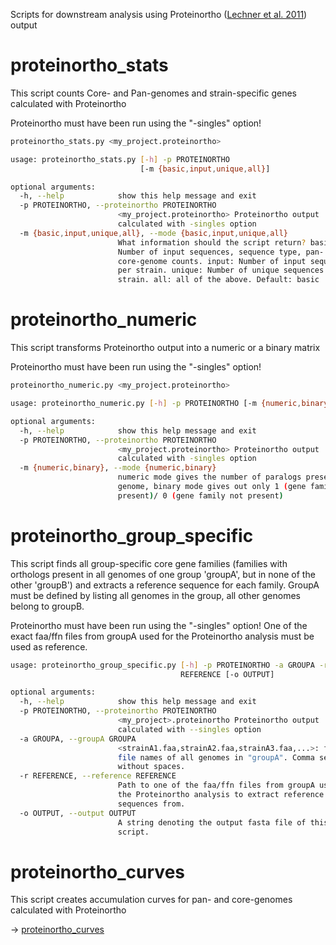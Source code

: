 Scripts for downstream analysis using Proteinortho ([Lechner et al. 2011](https://bmcbioinformatics.biomedcentral.com/articles/10.1186/1471-2105-12-124)) output

# proteinortho_stats

This script counts Core- and Pan-genomes and strain-specific genes calculated with Proteinortho 

Proteinortho must have been run using the "-singles" option!

```bash
proteinortho_stats.py <my_project.proteinortho> 
```

```bash
usage: proteinortho_stats.py [-h] -p PROTEINORTHO
                             [-m {basic,input,unique,all}]

optional arguments:
  -h, --help            show this help message and exit
  -p PROTEINORTHO, --proteinortho PROTEINORTHO
                        <my_project.proteinortho> Proteinortho output
                        calculated with -singles option
  -m {basic,input,unique,all}, --mode {basic,input,unique,all}
                        What information should the script return? basic:
                        Number of input sequences, sequence type, pan- and
                        core-genome counts. input: Number of input sequences
                        per strain. unique: Number of unique sequences per
                        strain. all: all of the above. Default: basic           
```

# proteinortho_numeric

This script transforms Proteinortho output into a numeric or a binary matrix

Proteinortho must have been run using the "-singles" option!

```bash
proteinortho_numeric.py <my_project.proteinortho> 
```
```bash
usage: proteinortho_numeric.py [-h] -p PROTEINORTHO [-m {numeric,binary}]

optional arguments:
  -h, --help            show this help message and exit
  -p PROTEINORTHO, --proteinortho PROTEINORTHO
                        <my_project.proteinortho> Proteinortho output
                        calculated with -singles option
  -m {numeric,binary}, --mode {numeric,binary}
                        numeric mode gives the number of paralogs present in a
                        genome, binary mode gives out only 1 (gene family
                        present)/ 0 (gene family not present)

```


# proteinortho_group_specific

This script finds all group-specific core gene families (families with orthologs present in all genomes of one group 'groupA', but in none of the other 'groupB') and extracts a reference sequence for each family. GroupA must be defined by listing all genomes in the group, all other genomes belong to groupB.

Proteinortho must have been run using the "-singles" option!
One of the exact faa/ffn files from groupA used for the Proteinortho analysis must be used as reference.

```bash
usage: proteinortho_group_specific.py [-h] -p PROTEINORTHO -a GROUPA -r
                                      REFERENCE [-o OUTPUT]

optional arguments:
  -h, --help            show this help message and exit
  -p PROTEINORTHO, --proteinortho PROTEINORTHO
                        <my_project>.proteinortho Proteinortho output
                        calculated with --singles option
  -a GROUPA, --groupA GROUPA
                        <strainA1.faa,strainA2.faa,strainA3.faa,...>: faa/ffn
                        file names of all genomes in "groupA". Comma separated
                        without spaces.
  -r REFERENCE, --reference REFERENCE
                        Path to one of the faa/ffn files from groupA used for
                        the Proteinortho analysis to extract reference
                        sequences from.
  -o OUTPUT, --output OUTPUT
                        A string denoting the output fasta file of this
                        script.
```


# proteinortho_curves

This script creates accumulation curves for pan- and core-genomes calculated with Proteinortho 

-> [proteinortho_curves](https://github.com/isabelschober/proteinortho_curves)

